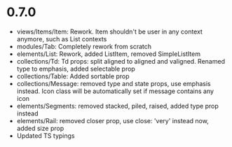 # 0.7.0
* views/Items/Item: Rework. Item shouldn't be user in any context anymore, such as List contexts
* modules/Tab: Completely rework from scratch
* elements/List: Rework, added ListItem, removed SimpleListItem
* collections/Td: Td props: split aligned to aligned and valigned. Renamed type to emphasis, added selectable prop
* collections/Table: Added sortable prop
* collections/Message: removed type and state props, use emphasis instead. Icon class will be automatically set if message contains any icon
* elements/Segments: removed stacked, piled, raised, added type prop instead
* elements/Rail: removed closer prop, use close: 'very' instead now, added size prop
* Updated TS typings
